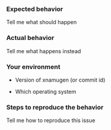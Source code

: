 ### Expected behavior

Tell me what should happen

### Actual behavior

Tell me what happens instead

### Your environment

* Version of xnamugen (or commit id)

* Which operating system

### Steps to reproduce the behavior

Tell me how to reproduce this issue
